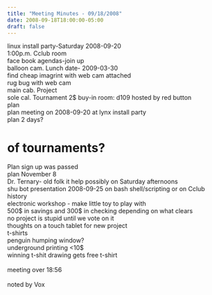 ```yaml
---
title: "Meeting Minutes - 09/18/2008"
date: 2008-09-18T18:00:00-05:00
draft: false
---
```


linux install party-Saturday 2008-09-20<br />
1:00p.m. Cclub room<br />
face book agendas-join up<br />
balloon cam. Lunch date- 2009-03-30<br />
find cheap imagrint with web cam attached <br />
rug bug with web cam<br />
main cab. Project<br />
sole cal. Tournament 2$ buy-in   room: d109 hosted by red button <br />
plan<br />
plan meeting on 2008-09-20 at lynx install party <br />
plan 2 days? <br />
# of tournaments?<br />
Plan sign up was passed<br />
plan November 8<br />
Dr. Ternary- old folk it help possibly on Saturday afternoons<br />
shu bot presentation 2008-09-25 on bash shell/scripting or on Cclub history<br />
electronic workshop - make little toy to play with<br />
500$ in savings and 300$ in checking depending on what clears<br />
no project is stupid until we vote on it<br />
thoughts on a touch tablet for new project<br />
t-shirts <br />
penguin humping window?<br />
underground printing <10$<br />
winning t-shit drawing gets free t-shirt<br />
<br />
meeting over 18:56<br />
<br />
noted by Vox<br />
